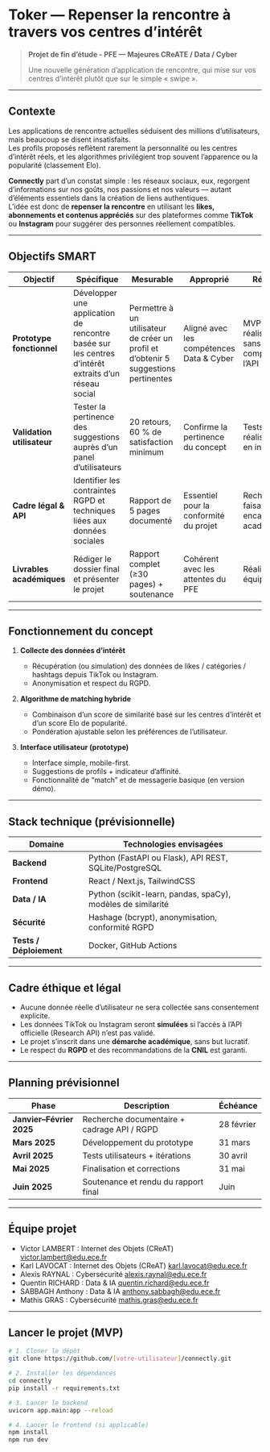 # Toker — Repenser la rencontre à travers vos centres d’intérêt

> **Projet de fin d’étude - PFE — Majeures CReATE / Data / Cyber**
>
> Une nouvelle génération d’application de rencontre, qui mise sur vos centres d’intérêt plutôt que sur le simple « swipe ».

---

## Contexte

Les applications de rencontre actuelles séduisent des millions d’utilisateurs, mais beaucoup se disent insatisfaits.  
Les profils proposés reflètent rarement la personnalité ou les centres d’intérêt réels, et les algorithmes privilégient trop souvent l’apparence ou la popularité (classement Elo).

**Connectly** part d’un constat simple : les réseaux sociaux, eux, regorgent d’informations sur nos goûts, nos passions et nos valeurs — autant d’éléments essentiels dans la création de liens authentiques.  
L’idée est donc de **repenser la rencontre** en utilisant les **likes, abonnements et contenus appréciés** sur des plateformes comme **TikTok** ou **Instagram** pour suggérer des personnes réellement compatibles.

---

## Objectifs SMART

| Objectif | Spécifique | Mesurable | Approprié | Réaliste | Temporel |
|-----------|-------------|------------|-------------|-----------|------------|
| **Prototype fonctionnel** | Développer une application de rencontre basée sur les centres d’intérêt extraits d’un réseau social | Permettre à un utilisateur de créer un profil et d’obtenir 5 suggestions pertinentes | Aligné avec les compétences Data & Cyber | MVP réalisable sans accès complet à l’API TikTok | Mai 2025 |
| **Validation utilisateur** | Tester la pertinence des suggestions auprès d’un panel d’utilisateurs | 20 retours, 60 % de satisfaction minimum | Confirme la pertinence du concept | Tests réalisables en interne | Mars–Avril 2025 |
| **Cadre légal & API** | Identifier les contraintes RGPD et techniques liées aux données sociales | Rapport de 5 pages documenté | Essentiel pour la conformité du projet | Recherche faisable avec encadrement académique | Février 2025 |
| **Livrables académiques** | Rédiger le dossier final et présenter le projet | Rapport complet (≥30 pages) + soutenance | Cohérent avec les attentes du PFE | Réalisable en équipe | Juin 2025 |

---

## Fonctionnement du concept

1. **Collecte des données d’intérêt**  
   - Récupération (ou simulation) des données de likes / catégories / hashtags depuis TikTok ou Instagram.
   - Anonymisation et respect du RGPD.

2. **Algorithme de matching hybride**  
   - Combinaison d’un score de similarité basé sur les centres d’intérêt et d’un score Elo de popularité.
   - Pondération ajustable selon les préférences de l’utilisateur.

3. **Interface utilisateur (prototype)**  
   - Interface simple, mobile-first.  
   - Suggestions de profils + indicateur d’affinité.  
   - Fonctionnalité de “match” et de messagerie basique (en version démo).

---

## Stack technique (prévisionnelle)

| Domaine | Technologies envisagées |
|----------|--------------------------|
| **Backend** | Python (FastAPI ou Flask), API REST, SQLite/PostgreSQL |
| **Frontend** | React / Next.js, TailwindCSS |
| **Data / IA** | Python (scikit-learn, pandas, spaCy), modèles de similarité |
| **Sécurité** | Hashage (bcrypt), anonymisation, conformité RGPD |
| **Tests / Déploiement** | Docker, GitHub Actions |

---

## Cadre éthique et légal

- Aucune donnée réelle d’utilisateur ne sera collectée sans consentement explicite.  
- Les données TikTok ou Instagram seront **simulées** si l’accès à l’API officielle (Research API) n’est pas validé.  
- Le projet s’inscrit dans une **démarche académique**, sans but lucratif.  
- Le respect du **RGPD** et des recommandations de la **CNIL** est garanti.

---

## Planning prévisionnel

| Phase | Description | Échéance |
|-------|--------------|-----------|
| **Janvier–Février 2025** | Recherche documentaire + cadrage API / RGPD | 28 février |
| **Mars 2025** | Développement du prototype | 31 mars |
| **Avril 2025** | Tests utilisateurs + itérations | 30 avril |
| **Mai 2025** | Finalisation et corrections | 31 mai |
| **Juin 2025** | Soutenance et rendu du rapport final | Juin |

---

## Équipe projet

- Victor LAMBERT : Internet des Objets (CReAT) victor.lambert@edu.ece.fr
- Karl LAVOCAT : Internet des Objets (CReAT) karl.lavocat@edu.ece.fr
- Alexis RAYNAL : Cybersécurité alexis.raynal@edu.ece.fr
- Quentin RICHARD : Data & IA quentin.richard@edu.ece.fr
- SABBAGH Anthony : Data & IA anthony.sabbagh@edu.ece.fr
- Mathis GRAS : Cybersécurité mathis.gras@edu.ece.fr

---

## Lancer le projet (MVP)

```bash
# 1. Cloner le dépôt
git clone https://github.com/[votre-utilisateur]/connectly.git

# 2. Installer les dépendances
cd connectly
pip install -r requirements.txt

# 3. Lancer le backend
uvicorn app.main:app --reload

# 4. Lancer le frontend (si applicable)
npm install
npm run dev
```


